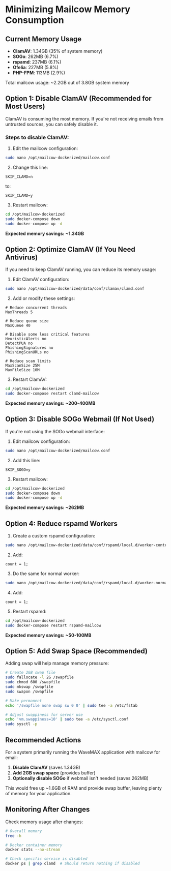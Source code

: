 # Minimizing Mailcow Memory Consumption

## Current Memory Usage

- **ClamAV**: 1.34GB (35% of system memory)
- **SOGo**: 262MB (6.7%)
- **rspamd**: 237MB (6.1%)
- **Ofelia**: 227MB (5.8%)
- **PHP-FPM**: 113MB (2.9%)

Total mailcow usage: ~2.2GB out of 3.8GB system memory

## Option 1: Disable ClamAV (Recommended for Most Users)

ClamAV is consuming the most memory. If you're not receiving emails from untrusted sources, you can safely disable it.

### Steps to disable ClamAV:

1. Edit the mailcow configuration:
```bash
sudo nano /opt/mailcow-dockerized/mailcow.conf
```

2. Change this line:
```
SKIP_CLAMD=n
```
to:
```
SKIP_CLAMD=y
```

3. Restart mailcow:
```bash
cd /opt/mailcow-dockerized
sudo docker-compose down
sudo docker-compose up -d
```

**Expected memory savings: ~1.34GB**

## Option 2: Optimize ClamAV (If You Need Antivirus)

If you need to keep ClamAV running, you can reduce its memory usage:

1. Edit ClamAV configuration:
```bash
sudo nano /opt/mailcow-dockerized/data/conf/clamav/clamd.conf
```

2. Add or modify these settings:
```
# Reduce concurrent threads
MaxThreads 5

# Reduce queue size
MaxQueue 40

# Disable some less critical features
HeuristicAlerts no
DetectPUA no
PhishingSignatures no
PhishingScanURLs no

# Reduce scan limits
MaxScanSize 25M
MaxFileSize 10M
```

3. Restart ClamAV:
```bash
cd /opt/mailcow-dockerized
sudo docker-compose restart clamd-mailcow
```

**Expected memory savings: ~200-400MB**

## Option 3: Disable SOGo Webmail (If Not Used)

If you're not using the SOGo webmail interface:

1. Edit mailcow configuration:
```bash
sudo nano /opt/mailcow-dockerized/mailcow.conf
```

2. Add this line:
```
SKIP_SOGO=y
```

3. Restart mailcow:
```bash
cd /opt/mailcow-dockerized
sudo docker-compose down
sudo docker-compose up -d
```

**Expected memory savings: ~262MB**

## Option 4: Reduce rspamd Workers

1. Create a custom rspamd configuration:
```bash
sudo nano /opt/mailcow-dockerized/data/conf/rspamd/local.d/worker-controller.inc
```

2. Add:
```
count = 1;
```

3. Do the same for normal worker:
```bash
sudo nano /opt/mailcow-dockerized/data/conf/rspamd/local.d/worker-normal.inc
```

4. Add:
```
count = 1;
```

5. Restart rspamd:
```bash
cd /opt/mailcow-dockerized
sudo docker-compose restart rspamd-mailcow
```

**Expected memory savings: ~50-100MB**

## Option 5: Add Swap Space (Recommended)

Adding swap will help manage memory pressure:

```bash
# Create 2GB swap file
sudo fallocate -l 2G /swapfile
sudo chmod 600 /swapfile
sudo mkswap /swapfile
sudo swapon /swapfile

# Make permanent
echo '/swapfile none swap sw 0 0' | sudo tee -a /etc/fstab

# Adjust swappiness for server use
echo 'vm.swappiness=10' | sudo tee -a /etc/sysctl.conf
sudo sysctl -p
```

## Recommended Actions

For a system primarily running the WaveMAX application with mailcow for email:

1. **Disable ClamAV** (saves 1.34GB)
2. **Add 2GB swap space** (provides buffer)
3. **Optionally disable SOGo** if webmail isn't needed (saves 262MB)

This would free up ~1.6GB of RAM and provide swap buffer, leaving plenty of memory for your application.

## Monitoring After Changes

Check memory usage after changes:
```bash
# Overall memory
free -h

# Docker container memory
docker stats --no-stream

# Check specific service is disabled
docker ps | grep clamd  # Should return nothing if disabled
```
